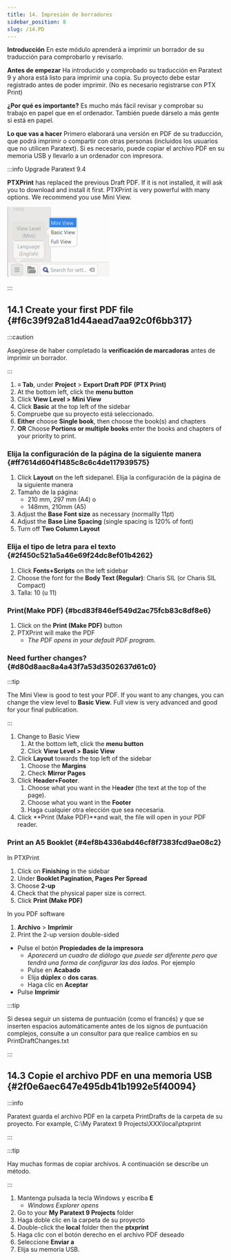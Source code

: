 ```yaml
---
title: 14. Impresión de borradores
sidebar_position: 8
slug: /14.PD
---
```




**Introducción** En este módulo aprenderá a imprimir un borrador de su traducción para comprobarlo y revisarlo.


**Antes de empezar** Ha introducido y comprobado su traducción en Paratext 9 y ahora está listo para imprimir una copia. Su proyecto debe estar registrado antes de poder imprimir. (No es necesario registrarse con PTX Print)


**¿Por qué es importante?** Es mucho más fácil revisar y comprobar su trabajo en papel que en el ordenador. También puede dárselo a más gente si está en papel.


**Lo que vas a hacer** Primero elaborará una versión en PDF de su traducción, que podrá imprimir o compartir con otras personas (incluidos los usuarios que no utilicen Paratext). Si es necesario, puede copiar el archivo PDF en su memoria USB y llevarlo a un ordenador con impresora.


:::info Upgrade Paratext 9.4


<div class='notion-row'>
<div class='notion-column' style={{width: 'calc((100% - (min(32px, 4vw) * 1)) * 0.5)'}}>


**PTXPrint** has replaced the previous Draft PDF. If it is not installed, it will ask you to download and install it first. PTXPrint is very powerful with many options. We recommend you use Mini View. 


</div><div className='notion-spacer'></div>

<div class='notion-column' style={{width: 'calc((100% - (min(32px, 4vw) * 1)) * 0.5)'}}>


![](./1156349448.png)


</div><div className='notion-spacer'></div>
</div>

:::


## 14.1 Create your first PDF file {#f6c39f92a81d44aead7aa92c0f6bb317}


:::caution

Asegúrese de haber completado la **verificación de marcadoras** antes de imprimir un borrador.

:::



1. **≡ Tab**, under **Project** &gt; **Export Draft PDF** **(PTX Print)**
2. At the bottom left, click the **menu button**
3. Click **View Level &gt;**  **Mini View**
4. Click **Basic** at the top left of the sidebar
5. Compruebe que su proyecto está seleccionado.
6. **Either** choose **Single book**, then choose the book(s) and chapters
7. **OR** Choose **Portions or multiple books** enter the books and chapters of your priority to print.

### Elija la configuración de la página de la siguiente manera {#ff7614d604f1485c8c6c4de117939575}

1. Click **Layout** on the left sidepanel. Elija la configuración de la página de la siguiente manera
2. Tamaño de la página:
    - 210 mm, 297 mm (A4) o
    - 148mm, 210mm (A5)
3. Adjust the **Base Font size** as necessary (normallly 11pt)
4. Adjust the **Base Line Spacing** (single spacing is 120% of font)
5. Turn off **Two Column Layout**

### Elija el tipo de letra para el texto {#2f450c521a5a46e69f24dc8ef01b4262}

1. Click **Fonts+Scripts** on the left sidebar
2. Choose the font for the **Body Text (Regular)**: Charis SIL (or Charis SIL Compact)
3. Talla: 10 (u 11)

### Print(Make PDF) {#bcd83f846ef549d2ac75fcb83c8df8e6}

1. Click on the **Print (Make PDF)** button
2. PTXPrint will make the PDF
    - _The PDF opens in your default PDF program._

### Need further changes? {#d80d8aac8a4a43f7a53d3502637d61c0}


:::tip

The Mini View is good to test your PDF. If you want to any changes, you can change the view level to **Basic View**. Full view is very advanced and good for your final publication.

:::



1. Change to Basic View
    1. At the bottom left, click the **menu button**
    2. Click **View Level >**  **Basic View**
2. Click **Layout** towards the top left of the sidebar
    1. Choose the **Margins**
    2. Check **Mirror Pages**
3. Click **Header+Footer**.
    1. Choose what you want in the H**eader** (the text at the top of the page).
    2. Choose what you want in the **Footer**
    3. Haga cualquier otra elección que sea necesaria.
4. Click **Print (Make PDF)**and wait, the file will open in your PDF reader.

### Print an A5 Booklet {#4ef8b4336abd46cf8f7383fcd9ae08c2}


In PTXPrint

1. Click on **Finishing** in the sidebar
2. Under **Booklet Pagination, Pages Per Spread**
3. Choose **2-up**
4. Check that the physical paper size is correct.
5. Click **Print (Make PDF)**

In you PDF software

1. **Archivo** &gt; **Imprimir**
2. Print the 2-up version double-sided
- Pulse el botón **Propiedades de la impresora**
    - _Aparecerá un cuadro de diálogo que puede ser diferente pero que tendrá una forma de configurar las dos lados._ Por ejemplo
    - Pulse en **Acabado**
    - Elija **dúplex** o **dos caras**.
    - Haga clic en **Aceptar**
- Pulse **Imprimir**

:::tip

Si desea seguir un sistema de puntuación (como el francés) y que se inserten espacios automáticamente antes de los signos de puntuación complejos, consulte a un consultor para que realice cambios en su PrintDraftChanges.txt

:::




## 14.3 Copie el archivo PDF en una memoria USB {#2f0e6aec647e495db41b1992e5f40094}


:::info

Paratext guarda el archivo PDF en la carpeta PrintDrafts de la carpeta de su proyecto. For example, C:\My Paratext 9 Projects\XXX\local\ptxprint

:::




:::tip

Hay muchas formas de copiar archivos. A continuación se describe un método.

:::



1. Mantenga pulsada la tecla Windows y escriba **E**
    - _Windows Explorer opens_
2. Go to your **My Paratext 9 Projects** folder
3. Haga doble clic en la carpeta de su proyecto
4. Double-click the **local** folder then the **ptxprint**
5. Haga clic con el botón derecho en el archivo PDF deseado
6. Seleccione **Enviar a**
7. Elija su memoria USB.

